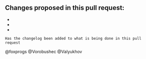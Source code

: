 ## Changes proposed in this pull request:
 -
 -
 -

`Has the changelog been added to what is being done in this pull request`

@foxprogs @Vorobushec @Valyukhov
